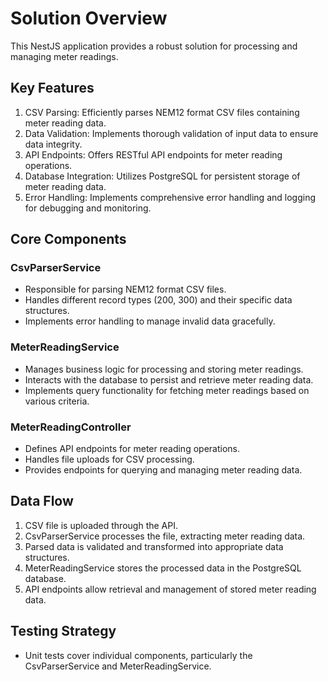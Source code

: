 # Solution Overview

This NestJS application provides a robust solution for processing and managing meter readings.

## Key Features

1. CSV Parsing: Efficiently parses NEM12 format CSV files containing meter reading data.
2. Data Validation: Implements thorough validation of input data to ensure data integrity.
3. API Endpoints: Offers RESTful API endpoints for meter reading operations.
4. Database Integration: Utilizes PostgreSQL for persistent storage of meter reading data.
5. Error Handling: Implements comprehensive error handling and logging for debugging and monitoring.

## Core Components

### CsvParserService
- Responsible for parsing NEM12 format CSV files.
- Handles different record types (200, 300) and their specific data structures.
- Implements error handling to manage invalid data gracefully.

### MeterReadingService
- Manages business logic for processing and storing meter readings.
- Interacts with the database to persist and retrieve meter reading data.
- Implements query functionality for fetching meter readings based on various criteria.

### MeterReadingController
- Defines API endpoints for meter reading operations.
- Handles file uploads for CSV processing.
- Provides endpoints for querying and managing meter reading data.

## Data Flow

1. CSV file is uploaded through the API.
2. CsvParserService processes the file, extracting meter reading data.
3. Parsed data is validated and transformed into appropriate data structures.
4. MeterReadingService stores the processed data in the PostgreSQL database.
5. API endpoints allow retrieval and management of stored meter reading data.

## Testing Strategy

- Unit tests cover individual components, particularly the CsvParserService and MeterReadingService.